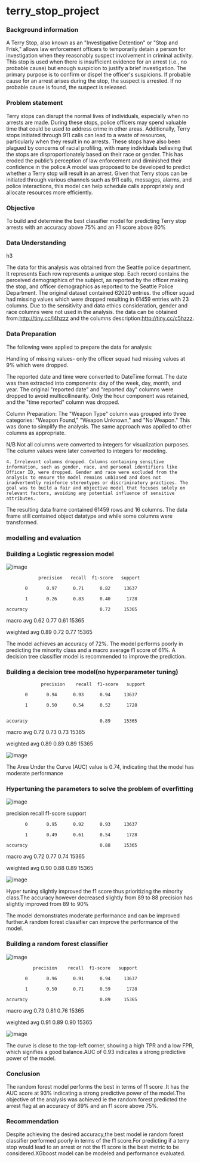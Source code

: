 # terry_stop_project
<h3>Background information</h3>

A Terry Stop, also known as an "Investigative Detention" or "Stop and Frisk," allows law enforcement officers to temporarily detain a person for investigation when they reasonably suspect involvement in criminal activity. This stop is used when there is insufficient evidence for an arrest (i.e., no probable cause) but enough suspicion to justify a brief investigation. The primary purpose is to confirm or dispel the officer's suspicions. If probable cause for an arrest arises during the stop, the suspect is arrested. If no probable cause is found, the suspect is released.

<h3>Problem statement</h3>

Terry stops can disrupt the normal lives of individuals, especially when no arrests are made. During these stops, police officers may spend valuable time that could be used to address crime in other areas. Additionally, Terry stops initiated through 911 calls can lead to a waste of resources, particularly when they result in no arrests. These stops have also been plagued by concerns of racial profiling, with many individuals believing that the stops are disproportionately based on their race or gender. This has eroded the public’s perception of law enforcement and diminished their confidence in the police.A model was proposed to be developed to predict whether a Terry stop will result in an arrest. Given that Terry stops can be initiated through various channels such as 911 calls, messages, alarms, and police interactions, this model can help schedule calls appropriately and allocate resources more efficiently.

<h3>Objective</h3>

To build and determine the best classifier model for predicting Terry stop arrests with an accuracy above 75% and an F1 score above 80%

<h3>Data Understanding</h3>h3

The data for this analysis was obtained from the Seattle police department. It represents  Each row represents a unique stop. Each record contains the perceived demographics of the subject, as reported by the officer making the stop, and officer demographics as reported to the Seattle Police Department. The original dataset contained 62020 entries. the officer squad had missing values which were dropped resulting in 61459 entries with 23 columns. Due to the sensitivity and data ethics consideration, gender and race columns were not used in the analysis. the data can be obtained from:http://tiny.cc/l4hzzz  and the  columns description:http://tiny.cc/c5hzzz.

<h3>Data Preparation</h3>

The following were applied to prepare the data for analysis:

Handling of missing values- only the officer squad had missing values at 9%  which were dropped.

The reported date and time were converted to DateTime format. The date was then extracted into components: day of the week, day, month, and year. The original "reported date" and "reported day" columns were dropped to avoid multicollinearity. Only the hour component was retained, and the "time reported" column was dropped.

Column Preparation: The "Weapon Type" column was grouped into three categories: "Weapon Found," "Weapon Unknown," and "No Weapon." This was done to simplify the analysis. The same approach was applied to other columns as appropriate.

N/B Not all columns were converted to integers for visualization purposes. The column values were later converted to integers for modeling.

    4. Irrelevant columns dropped. Columns containing sensitive information, such as gender, race, and personal identifiers like Officer ID, were dropped. Gender and race were excluded from the analysis to ensure the model remains unbiased and does not inadvertently reinforce stereotypes or discriminatory practices. The goal was to build a fair and objective model that focuses solely on relevant factors, avoiding any potential influence of sensitive attributes.

The resulting data frame contained 61459 rows and 16 columns. The data frame still contained object datatype and while
some columns were transformed.

<h3>modelling and evaluation</h3>

<h3>Building a Logistic regression model</h3>

![image](https://github.com/user-attachments/assets/f12de9da-bc9c-4dc1-b2cd-25252f67563a)

                precision   recall  f1-score   support

           0       0.97      0.71      0.82     13637
           
           1       0.26      0.83      0.40      1728

    accuracy                           0.72     15365
    
   macro avg       0.62      0.77      0.61     15365
   
weighted avg       0.89      0.72      0.77     15365

The model achieves an accuracy of  72%. The model performs poorly in predicting the minority class and a macro average f1 score of 61%. A decision tree classifier model is recommended to improve the prediction.

<h3>Building  a decision tree model(no hyperparameter tuning)</h3>

                 precision    recall  f1-score   support

           0       0.94      0.93      0.94     13637
           
           1       0.50      0.54      0.52      1728
           

    accuracy                           0.89     15365
    
   macro avg       0.72      0.73      0.73     15365
   
weighted avg       0.89      0.89      0.89     15365

![image](https://github.com/user-attachments/assets/b17103b5-719b-40d4-9681-e84b233b6701)

The Area Under the Curve (AUC) value is 0.74, indicating that the model has moderate performance

<h3>Hypertuning the parameters to solve the problem of overfitting</h3>

![image](https://github.com/user-attachments/assets/80614ea7-0323-4797-89ed-1655362ae383)


   precision    recall  f1-score   support

           0       0.95      0.92      0.93     13637
           
           1       0.49      0.61      0.54      1728

    accuracy                           0.88     15365
    
   macro avg       0.72      0.77      0.74     15365
   
weighted avg       0.90      0.88      0.89     15365

![image](https://github.com/user-attachments/assets/e941dc91-c6b6-481f-8f18-526cbdf8cb38)

Hyper tuning slightly improved the f1 score thus prioritizing the minority class.The accuracy however decreased slightly from 89 to 88 precision has slightly improved from 89 to 90%

The model demonstrates moderate performance and can be improved further.A random forest classifier can improve the performance of the model.

<h3>Building a random forest classifier</h3>

![image](https://github.com/user-attachments/assets/72b885e8-0897-422c-ad62-c6ab96224d7b)


              precision    recall  f1-score   support

           0       0.96      0.91      0.94     13637
           
           1       0.50      0.71      0.59      1728

    accuracy                           0.89     15365
    
   macro avg       0.73      0.81      0.76     15365

   
weighted avg       0.91      0.89      0.90     15365

![image](https://github.com/user-attachments/assets/5c4d2ae7-2dc5-428f-9bfb-815d26a6fba6)

The curve is close to the top-left corner, showing a high TPR and a low FPR, which signifies a good balance.AUC of 0.93 indicates a strong predictive power of the model.

<h3>Conclusion</h3>

The random forest model performs the best in terms of f1 score .It has the AUC score at 93% indicating a strong predictive power of the model.The objective of the analysis was achieved ie the random forest predicted the arrest flag at an accuracy of 89% and an f1 score above 75%.


<h3>Recommendation</h3>

Despite achieving the desired accuracy,the best model ie random forest classifier performed poorly in terms of the f1 score.For predicting if a terry stop would lead to an arrest or not the f1 score is the best metric to be considered.XGboost model can be modeled and performance evaluated.









